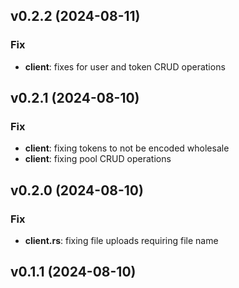 ## v0.2.2 (2024-08-11)

### Fix

- **client**: fixes for user and token CRUD operations

## v0.2.1 (2024-08-10)

### Fix

- **client**: fixing tokens to not be encoded wholesale
- **client**: fixing pool CRUD operations

## v0.2.0 (2024-08-10)

### Fix

- **client.rs**: fixing file uploads requiring file name

## v0.1.1 (2024-08-10)
